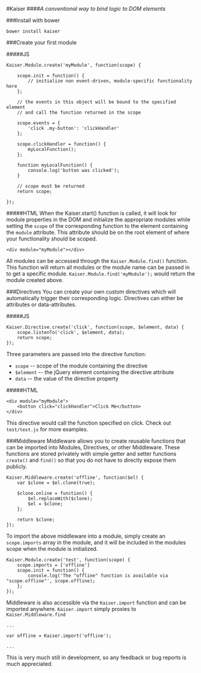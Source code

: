 #Kaiser
####_A conventional way to bind logic to DOM elements_

###Install with bower

```
bower install kaiser
```

###Create your first module

#####JS

```
Kaiser.Module.create('myModule', function(scope) {
    
    scope.init = function() {
        // initialize non event-driven, module-specific functionality here
    };
    
    // the events in this object will be bound to the specified element
    // and call the function returned in the scope
    
    scope.events = {
        'click .my-button': 'clickHandler'
    };
    
    scope.clickHandler = function() {
        myLocalFunction();
    };
    
    function myLocalFunction() {
        console.log('button was clicked');
    }
    
    // scope must be returned
    return scope;
    
});
```

#####HTML
When the Kaiser.start() function is called, it will look for module properties in the DOM and initialize the appropriate modules while setting the `scope` of the corresponding function to the element containing the `module` attribute.  This attribute should be on the root element of where your functionality should be scoped.

<pre><code>&lt;div module="myModule"&gt;&lt;/div&gt;</code></pre>

All modules can be accessed through the `Kaiser.Module.find()` function.  This function will return all modules or the module name can be passed in to get a specific module.  `Kaiser.Module.find('myModule');` would return the module created above.

###Directives
You can create your own custom directives which will automatically trigger their corresponding logic.  Directives can either be attributes or data-attributes.

#####JS
```
Kaiser.Directive.create('click', function(scope, $element, data) {
    scope.listenTo('click', $element, data);
    return scope;
});
```
Three parameters are passed into the directive function: 

- `scope` -- scope of the module containing the directive
- `$element` -- the jQuery element containing the directive attribute
- `data` -- the value of the directive property



#####HTML

<pre><code>&lt;div module="myModule"&gt;
    &lt;button click="clickHandler"&gt;Click Me&lt;/button&gt;
&lt;/div&gt;
</code></pre>

This directive would call the function specified on click.  Check out `test/test.js` for more examples.

###Middleware
Middleware allows you to create reusable functions that can be imported into Modules, Directives, or other Middleware.  These functions are stored privately with simple getter and setter functions `create()` and `find()` so that you do not have to directly expose them publicly.

```
Kaiser.Middleware.create('offline', function($el) {
    var $clone = $el.clone(true);

    $clone.online = function() {
        $el.replaceWith($clone);
        $el = $clone;
    };

    return $clone;
});
```
To import the above middleware into a module, simply create an `scope.imports` array in the module, and it will be included in the modules scope when the module is initialized.

```
Kaiser.Module.create('test', function(scope) {
    scope.imports = ['offline']
    scope.init = function() {
        console.log('The "offline" function is available via "scope.offline"', scope.offline);
    };
});
```
Middleware is also accessible via the `Kaiser.import` function and can be imported anywhere.  `Kaiser.import` simply proxies to `Kaiser.Middleware.find`

```
...

var offline = Kaiser.import('offline');

...
```
This is very much still in development, so any feedback or bug reports is much appreciated.